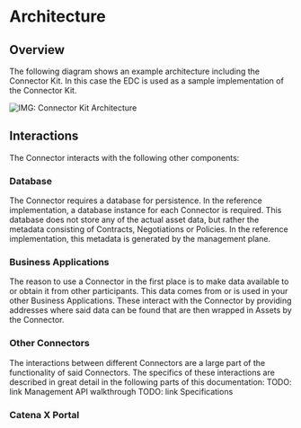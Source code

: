 # Architecture

## Overview

The following diagram shows an example architecture including the Connector Kit. In this case the EDC is used as a sample implementation of the Connector Kit.

![IMG: Connector Kit Architecture](https://raw.githubusercontent.com/eclipse-tractusx/eclipse-tractusx.github.io/feat/tutorials/static/img/architecture.drawio.svg)

## Interactions

The Connector interacts with the following other components:

### Database

The Connector requires a database for persistence. In the reference implementation, a database instance for each Connector is required. This database does not store any of the actual asset data, but rather the metadata consisting of Contracts, Negotiations or Policies. In the reference implementation, this metadata is generated by the management plane.

### Business Applications

The reason to use a Connector in the first place is to make data available to or obtain it from other participants. This data comes from or is used in your other Business Applications. These interact with the Connector by providing addresses where said data can be found that are then wrapped in Assets by the Connector.

### Other Connectors

The interactions between different Connectors are a large part of the functionality of said Connectors. The specifics of these interactions are described in great detail in the following parts of this documentation:
TODO: link Management API walkthrough
TODO: link Specifications

### Catena X Portal
